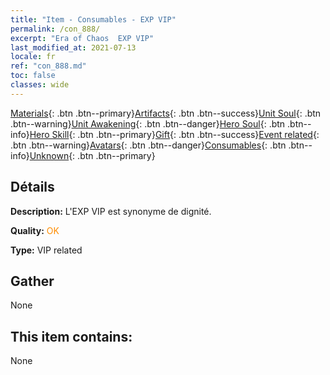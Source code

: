 ```yaml
---
title: "Item - Consumables - EXP VIP"
permalink: /con_888/
excerpt: "Era of Chaos  EXP VIP"
last_modified_at: 2021-07-13
locale: fr
ref: "con_888.md"
toc: false
classes: wide
---
```

 [Materials](/ItemsFR/){: .btn .btn--primary}[Artifacts](/ItemsFR/Artifacts/){: .btn .btn--success}[Unit Soul](/ItemsFR/UnitSoul/){: .btn .btn--warning}[Unit Awakening](/ItemsFR/UnitAwakening/){: .btn .btn--danger}[Hero Soul](/ItemsFR/HeroSoul/){: .btn .btn--info}[Hero Skill](/ItemsFR/HeroSkill/){: .btn .btn--primary}[Gift](/ItemsFR/Gift/){: .btn .btn--success}[Event related](/ItemsFR/Events/){: .btn .btn--warning}[Avatars](/ItemsFR/Avatars/){: .btn .btn--danger}[Consumables](/ItemsFR/Consumables/){: .btn .btn--info}[Unknown](/ItemsFR/Unknown/){: .btn .btn--primary}

## Détails
 **Description:** L'EXP VIP est synonyme de dignité.

 **Quality:** <span style="color: #FF8C00">OK</span>

 **Type:** VIP related

## Gather

  None

## This item contains:

  None

